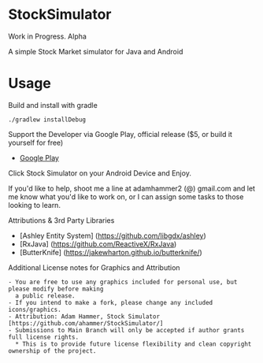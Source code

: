 # StockSimulator
Work in Progress. Alpha

A simple Stock Market simulator for Java and Android

[Screenshot 1]: https://github.com/ahammer/StockSimulator/blob/master/screenshots/device-2015-06-28-143947.png "Screenshot 1"

[Screenshot 2]: https://github.com/ahammer/StockSimulator/blob/master/screenshots/device-2015-06-28-144029.png "Screenshot 2"


# Usage

Build and install with gradle

    ./gradlew installDebug 

Support the Developer via Google Play, official release ($5, or build it yourself for free)

- [Google Play](https://play.google.com/store/apps/details?id=com.metalrain.stocksimulator.android)

Click Stock Simulator on your Android Device and Enjoy.



If you'd like to help, shoot me a line at adamhammer2 (@) gmail.com and let me know what you'd like
to work on, or I can assign some tasks to those looking to learn.

Attributions & 3rd Party Libraries

- [Ashley Entity System]  (https://github.com/libgdx/ashley) 
- [RxJava] (https://github.com/ReactiveX/RxJava) 
- [ButterKnife] (https://jakewharton.github.io/butterknife/)

Additional License notes for Graphics and Attribution

    - You are free to use any graphics included for personal use, but please modify before making
      a public release.
    - If you intend to make a fork, please change any included icons/graphics.
    - Attribution: Adam Hammer, Stock Simulator [https://github.com/ahammer/StockSimulator/]
    - Submissions to Main Branch will only be accepted if author grants full license rights. 
      * This is to provide future license flexibility and clean copyright ownership of the project.
